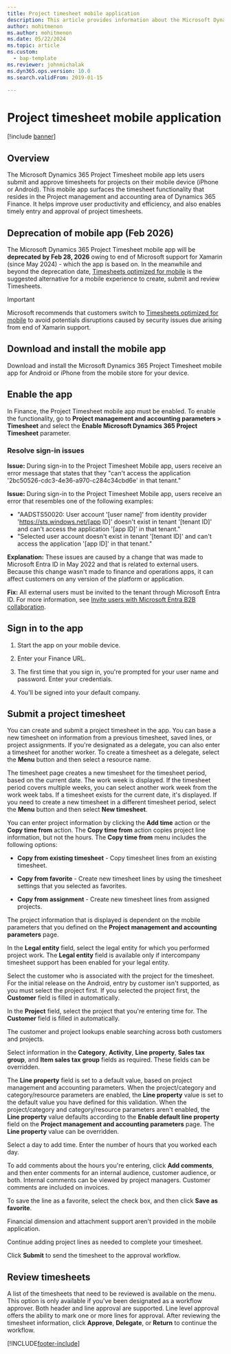 ```yaml
---
title: Project timesheet mobile application 
description: This article provides information about the Microsoft Dynamics 365 Project Timesheet mobile application. The Project Timesheet mobile app enables users to submit and approve timesheets for projects on their mobile device.
author: mohitmenon
ms.author: mohitmenon
ms.date: 05/22/2024
ms.topic: article
ms.custom: 
  - bap-template
ms.reviewer: johnmichalak
ms.dyn365.ops.version: 10.0
ms.search.validFrom: 2019-01-15

---
```


# Project timesheet mobile application

[!include [banner](../includes/banner.md)]

## Overview

The Microsoft Dynamics 365 Project Timesheet mobile app lets users submit and approve timesheets for projects on their mobile device (iPhone or Android). This mobile app surfaces the timesheet functionality that resides in the Project management and accounting area of Dynamics 365 Finance. It helps improve user productivity and efficiency, and also enables timely entry and approval of project timesheets.

## Deprecation of mobile app (Feb 2026)

The Microsoft Dynamics 365 Project Timesheet mobile app will be **deprecated by Feb 28, 2026** owing to end of Microsoft support for Xamarin (since May 2024) - which the app is based on. In the meanwhile and beyond the deprecation date, [Timesheets optimized for mobile](Mobile-timesheets.md) is the suggested alternative for a mobile experience to create, submit and review Timesheets. 

> [!IMPORTANT]
> Microsoft recommends that customers switch to [Timesheets optimized for mobile]((Mobile-timesheets.md)) to avoid potentials disruptions caused by security issues due arising from end of Xamarin support.

## Download and install the mobile app

Download and install the Microsoft Dynamics 365 Project Timesheet mobile app for
Android or iPhone from the mobile store for your device.

## Enable the app 

In Finance, the Project Timesheet
mobile app must be enabled. To enable the functionality, go to **Project
management and accounting parameters \> Timesheet** and select the **Enable Microsoft
Dynamics 365 Project Timesheet** parameter.

### Resolve sign-in issues

**Issue:** During sign-in to the Project Timesheet Mobile app, users receive an error message that states that they "can't access the application '2bc50526-cdc3-4e36-a970-c284c34cbd6e' in that tenant."

**Issue:** During sign-in to the Project Timesheet Mobile app, users receive an error that resembles one of the following examples:

- "AADSTS50020: User account '[user name]' from identity provider 'https://sts.windows.net/[app ID]' doesn't exist in tenant '[tenant ID]' and can't access the application '[app ID]' in that tenant."
- "Selected user account doesn't exist in tenant '[tenant ID]' and can't access the application '[app ID]' in that tenant."

**Explanation:** These issues are caused by a change that was made to Microsoft Entra ID in May 2022 and that is related to external users. Because this change wasn't made to finance and operations apps, it can affect customers on any version of the platform or application.

**Fix:** All external users must be invited to the tenant through Microsoft Entra ID. For more information, see [Invite users with Microsoft Entra B2B collaboration](/power-platform/admin/invite-users-azure-active-directory-b2b-collaboration).

## Sign in to the app

1.  Start the app on your mobile device.

2.  Enter your Finance URL.

3.  The first time that you sign in, you're prompted for your user name and
    password. Enter your credentials.

4. You'll be signed into your default company.

## Submit a project timesheet

You can create and submit a project timesheet in the app. You can base a new timesheet on
information from a previous timesheet, saved lines, or project assignments. If
you're designated as a delegate, you can also enter a timesheet for another
worker. To create a timesheet as a delegate, select the **Menu** button and then select a resource name.

The timesheet page creates a new timesheet for the timesheet period, based
on the current date. The work week is displayed. If the timesheet period
covers multiple weeks, you can select another work week from the work week tabs.
If a timesheet exists for the current date, it's displayed. If you need to
create a new timesheet in a different timesheet period, select the **Menu** button and then select
**New timesheet**.

You can enter project information by clicking the **Add time** action
or the **Copy time from** action. The **Copy time from** action copies project
line information, but not the hours. The **Copy time from** menu includes the
following options:

- **Copy from existing timesheet** - Copy timesheet lines from an existing timesheet.

- **Copy from favorite** - Create new timesheet lines by using the timesheet settings that you selected as favorites.

- **Copy from assignment** - Create new timesheet lines from assigned projects.

The project information that is displayed is dependent on the mobile parameters
that you defined on the **Project management and accounting parameters** page.

In the **Legal entity** field, select the legal entity for which you performed
project work. The **Legal entity** field is available only if intercompany timesheet
support has been enabled for your legal entity.

Select the customer who is associated with the project for the timesheet. For the initial release on the Android, entry by customer isn't supported, as you must select the project first. If you selected the project first, the **Customer** field is filled in automatically.

In the **Project** field, select the project that you're entering time for. The **Customer** field is filled in automatically.

The customer and project lookups enable searching across both customers and projects.

Select information in the **Category**, **Activity**, **Line property**, **Sales tax group**, and **Item sales tax group** fields as required. These fields can be overridden.

The **Line property** field is set to a default value, based on project
management and accounting parameters. When the project/category and
category/resource parameters are enabled, the **Line property** value is set to
the default value you have defined for this validation. When the
project/category and category/resource parameters aren't enabled, the **Line
property** value defaults according to the **Enable default line property**
field on the **Project management and accounting parameters** page. The **Line
property** value can be overridden.

Select a day to add time. Enter the number of hours that you worked each day.

To add comments about the hours you're entering, click **Add comments**, and
then enter comments for an internal audience, customer audience, or both.
Internal comments can be viewed by project managers. Customer comments are
included on invoices.

To save the line as a favorite, select the check box, and then click **Save as
favorite**.

Financial dimension and attachment support aren't provided in the mobile
application.

Continue adding project lines as needed to complete your timesheet.

Click **Submit** to send the timesheet to the approval workflow.

## Review timesheets

A list of the timesheets that need to be reviewed is available on the menu. This option is only available if you've been designated as a workflow approver. Both header and line approval are supported. Line level
approval offers the ability to mark one or more lines for approval. After
reviewing the timesheet information, click **Approve**, **Delegate**, or
**Return** to continue the workflow.


[!INCLUDE[footer-include](../includes/footer-banner.md)]
